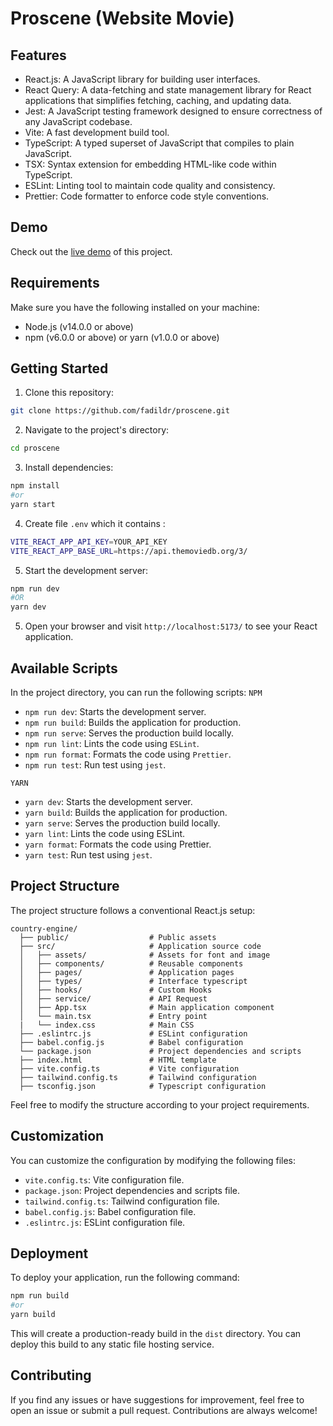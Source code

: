 # Proscene (Website Movie)

## Features

- React.js: A JavaScript library for building user interfaces.
- React Query: A data-fetching and state management library for React applications that simplifies fetching, caching, and updating data.
- Jest: A JavaScript testing framework designed to ensure correctness of any JavaScript codebase.
- Vite: A fast development build tool.
- TypeScript: A typed superset of JavaScript that compiles to plain JavaScript.
- TSX: Syntax extension for embedding HTML-like code within TypeScript.
- ESLint: Linting tool to maintain code quality and consistency.
- Prettier: Code formatter to enforce code style conventions.

## Demo

Check out the [live demo](https://country-engine-fadil.vercel.app/) of this project.

## Requirements

Make sure you have the following installed on your machine:

- Node.js (v14.0.0 or above)
- npm (v6.0.0 or above) or yarn (v1.0.0 or above)

## Getting Started

1. Clone this repository:

```bash
git clone https://github.com/fadildr/proscene.git
```

2. Navigate to the project's directory:

```bash
cd proscene
```

3. Install dependencies:

```bash
npm install
#or
yarn start
```

4. Create file `.env` which it contains :

```bash
VITE_REACT_APP_API_KEY=YOUR_API_KEY
VITE_REACT_APP_BASE_URL=https://api.themoviedb.org/3/
```

5. Start the development server:

```bash
npm run dev
#OR
yarn dev
```

5. Open your browser and visit `http://localhost:5173/` to see your React application.

## Available Scripts

In the project directory, you can run the following scripts:
`NPM`

- `npm run dev`: Starts the development server.
- `npm run build`: Builds the application for production.
- `npm run serve`: Serves the production build locally.
- `npm run lint`: Lints the code using `ESLint`.
- `npm run format`: Formats the code using `Prettier`.
- `npm run test`: Run test using `jest`.

`YARN`

- `yarn dev`: Starts the development server.
- `yarn build`: Builds the application for production.
- `yarn serve`: Serves the production build locally.
- `yarn lint`: Lints the code using ESLint.
- `yarn format`: Formats the code using Prettier.
- `yarn test`: Run test using `jest`.

## Project Structure

The project structure follows a conventional React.js setup:

```
country-engine/
  ├── public/                  # Public assets
  ├── src/                     # Application source code
  │   ├── assets/              # Assets for font and image
  │   ├── components/          # Reusable components
  │   ├── pages/               # Application pages
  │   ├── types/               # Interface typescript
  │   ├── hooks/               # Custom Hooks
  │   ├── service/             # API Request
  │   ├── App.tsx              # Main application component
  │   └── main.tsx             # Entry point
  |   └── index.css            # Main CSS
  ├── .eslintrc.js             # ESLint configuration
  ├── babel.config.js          # Babel configuration
  └── package.json             # Project dependencies and scripts
  ├── index.html               # HTML template
  ├── vite.config.ts           # Vite configuration
  ├── tailwind.config.ts       # Tailwind configuration
  ├── tsconfig.json            # Typescript configuration
```

Feel free to modify the structure according to your project requirements.

## Customization

You can customize the configuration by modifying the following files:

- `vite.config.ts`: Vite configuration file.
- `package.json`: Project dependencies and scripts file.
- `tailwind.config.ts`: Tailwind configuration file.
- `babel.config.js`: Babel configuration file.
- `.eslintrc.js`: ESLint configuration file.

## Deployment

To deploy your application, run the following command:

```bash
npm run build
#or
yarn build
```

This will create a production-ready build in the `dist` directory. You can deploy this build to any static file hosting service.

## Contributing

If you find any issues or have suggestions for improvement, feel free to open an issue or submit a pull request. Contributions are always welcome!
